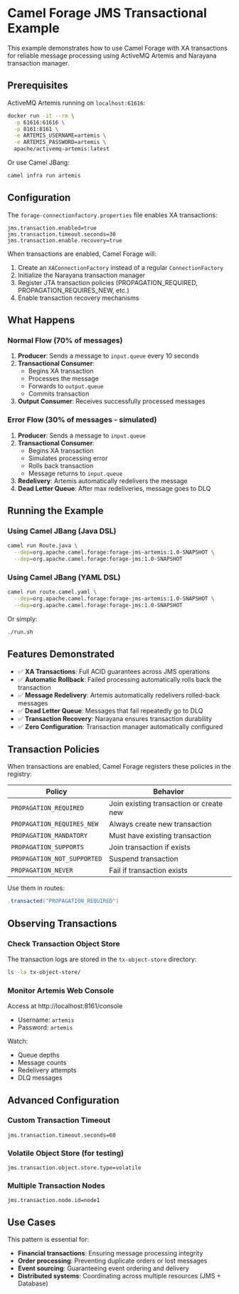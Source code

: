 # Camel Forage JMS Transactional Example

This example demonstrates how to use Camel Forage with XA transactions for reliable message processing using ActiveMQ Artemis and Narayana transaction manager.

## Prerequisites

ActiveMQ Artemis running on `localhost:61616`:

```bash
docker run -it --rm \
  -p 61616:61616 \
  -p 8161:8161 \
  -e ARTEMIS_USERNAME=artemis \
  -e ARTEMIS_PASSWORD=artemis \
  apache/activemq-artemis:latest
```

Or use Camel JBang:
```bash
camel infra run artemis
```

## Configuration

The `forage-connectionfactory.properties` file enables XA transactions:

```properties
jms.transaction.enabled=true
jms.transaction.timeout.seconds=30
jms.transaction.enable.recovery=true
```

When transactions are enabled, Camel Forage will:
1. Create an `XAConnectionFactory` instead of a regular `ConnectionFactory`
2. Initialize the Narayana transaction manager
3. Register JTA transaction policies (PROPAGATION_REQUIRED, PROPAGATION_REQUIRES_NEW, etc.)
4. Enable transaction recovery mechanisms

## What Happens

### Normal Flow (70% of messages)
1. **Producer**: Sends a message to `input.queue` every 10 seconds
2. **Transactional Consumer**:
   - Begins XA transaction
   - Processes the message
   - Forwards to `output.queue`
   - Commits transaction
3. **Output Consumer**: Receives successfully processed messages

### Error Flow (30% of messages - simulated)
1. **Producer**: Sends a message to `input.queue`
2. **Transactional Consumer**:
   - Begins XA transaction
   - Simulates processing error
   - Rolls back transaction
   - Message returns to `input.queue`
3. **Redelivery**: Artemis automatically redelivers the message
4. **Dead Letter Queue**: After max redeliveries, message goes to DLQ

## Running the Example

### Using Camel JBang (Java DSL)

```bash
camel run Route.java \
  --dep=org.apache.camel.forage:forage-jms-artemis:1.0-SNAPSHOT \
  --dep=org.apache.camel.forage:forage-jms:1.0-SNAPSHOT
```

### Using Camel JBang (YAML DSL)

```bash
camel run route.camel.yaml \
  --dep=org.apache.camel.forage:forage-jms-artemis:1.0-SNAPSHOT \
  --dep=org.apache.camel.forage:forage-jms:1.0-SNAPSHOT
```

Or simply:
```bash
./run.sh
```

## Features Demonstrated

- ✅ **XA Transactions**: Full ACID guarantees across JMS operations
- ✅ **Automatic Rollback**: Failed processing automatically rolls back the transaction
- ✅ **Message Redelivery**: Artemis automatically redelivers rolled-back messages
- ✅ **Dead Letter Queue**: Messages that fail repeatedly go to DLQ
- ✅ **Transaction Recovery**: Narayana ensures transaction durability
- ✅ **Zero Configuration**: Transaction manager automatically configured

## Transaction Policies

When transactions are enabled, Camel Forage registers these policies in the registry:

| Policy | Behavior |
|--------|----------|
| `PROPAGATION_REQUIRED` | Join existing transaction or create new |
| `PROPAGATION_REQUIRES_NEW` | Always create new transaction |
| `PROPAGATION_MANDATORY` | Must have existing transaction |
| `PROPAGATION_SUPPORTS` | Join transaction if exists |
| `PROPAGATION_NOT_SUPPORTED` | Suspend transaction |
| `PROPAGATION_NEVER` | Fail if transaction exists |

Use them in routes:
```java
.transacted("PROPAGATION_REQUIRED")
```

## Observing Transactions

### Check Transaction Object Store
The transaction logs are stored in the `tx-object-store` directory:
```bash
ls -la tx-object-store/
```

### Monitor Artemis Web Console
Access at http://localhost:8161/console
- Username: `artemis`
- Password: `artemis`

Watch:
- Queue depths
- Message counts
- Redelivery attempts
- DLQ messages

## Advanced Configuration

### Custom Transaction Timeout
```properties
jms.transaction.timeout.seconds=60
```

### Volatile Object Store (for testing)
```properties
jms.transaction.object.store.type=volatile
```

### Multiple Transaction Nodes
```properties
jms.transaction.node.id=node1
```

## Use Cases

This pattern is essential for:
- **Financial transactions**: Ensuring message processing integrity
- **Order processing**: Preventing duplicate orders or lost messages
- **Event sourcing**: Guaranteeing event ordering and delivery
- **Distributed systems**: Coordinating across multiple resources (JMS + Database)
